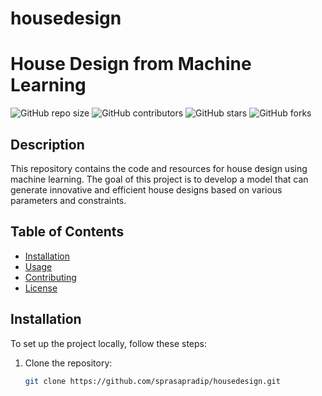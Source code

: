 # housedesign
# House Design from Machine Learning

![GitHub repo size](https://img.shields.io/github/repo-size/sprasapradip/housedesign)
![GitHub contributors](https://img.shields.io/github/contributors/sprasapradip/housedesign)
![GitHub stars](https://img.shields.io/github/stars/sprasapradip/housedesign?style=social)
![GitHub forks](https://img.shields.io/github/forks/sprasapradip/housedesign?style=social)

## Description
This repository contains the code and resources for house design using machine learning. The goal of this project is to develop a model that can generate innovative and efficient house designs based on various parameters and constraints.

## Table of Contents
- [Installation](#installation)
- [Usage](#usage)
- [Contributing](#contributing)
- [License](#license)

## Installation
To set up the project locally, follow these steps:

1. Clone the repository:
   ```bash
   git clone https://github.com/sprasapradip/housedesign.git
